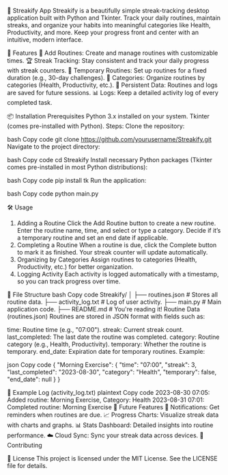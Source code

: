 🎯 Streakify App
Streakify is a beautifully simple streak-tracking desktop application built with Python and Tkinter. Track your daily routines, maintain streaks, and organize your habits into meaningful categories like Health, Productivity, and more. Keep your progress front and center with an intuitive, modern interface.



🚀 Features
📝 Add Routines: Create and manage routines with customizable times.
🏆 Streak Tracking: Stay consistent and track your daily progress with streak counters.
📅 Temporary Routines: Set up routines for a fixed duration (e.g., 30-day challenges).
🔖 Categories: Organize routines by categories (Health, Productivity, etc.).
💾 Persistent Data: Routines and logs are saved for future sessions.
📊 Logs: Keep a detailed activity log of every completed task.



📦 Installation
Prerequisites
Python 3.x installed on your system.
Tkinter (comes pre-installed with Python).
Steps:
Clone the repository:

bash
Copy code
git clone https://github.com/yourusername/Streakify.git
Navigate to the project directory:

bash
Copy code
cd Streakify
Install necessary Python packages (Tkinter comes pre-installed in most Python distributions):

bash
Copy code
pip install tk
Run the application:

bash
Copy code
python main.py


🛠️ Usage
1. Adding a Routine
Click the Add Routine button to create a new routine.
Enter the routine name, time, and select or type a category.
Decide if it’s a temporary routine and set an end date if applicable.
2. Completing a Routine
When a routine is due, click the Complete button to mark it as finished.
Your streak counter will update automatically.
3. Organizing by Categories
Assign routines to categories (Health, Productivity, etc.) for better organization.
4. Logging Activity
Each activity is logged automatically with a timestamp, so you can track progress over time.


📂 File Structure
bash
Copy code
Streakify/
│
├── routines.json          # Stores all routine data.
├── activity_log.txt       # Log of user activity.
├── main.py                # Main application code.
├── README.md              # You're reading it!
Routine Data (routines.json)
Routines are stored in JSON format with fields such as:

time: Routine time (e.g., "07:00").
streak: Current streak count.
last_completed: The last date the routine was completed.
category: Routine category (e.g., Health, Productivity).
temporary: Whether the routine is temporary.
end_date: Expiration date for temporary routines.
Example:

json
Copy code
{
    "Morning Exercise": {
        "time": "07:00",
        "streak": 3,
        "last_completed": "2023-08-30",
        "category": "Health",
        "temporary": false,
        "end_date": null
    }
}


📝 Example Log (activity_log.txt)
plaintext
Copy code
2023-08-30 07:05: Added routine: Morning Exercise, Category: Health
2023-08-31 07:01: Completed routine: Morning Exercise
🌟 Future Features
🔔 Notifications: Get reminders when routines are due.
📈 Progress Charts: Visualize streak data with charts and graphs.
📊 Stats Dashboard: Detailed insights into routine performance.
☁️ Cloud Sync: Sync your streak data across devices.
🤝 Contributing

📄 License
This project is licensed under the MIT License. See the LICENSE file for details.
